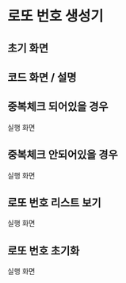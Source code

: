 # 로또 번호 생성기

## 초기 화면

## 코드 화면 / 설명

## 중복체크 되어있을 경우 
실행 화면
## 중복체크 안되어있을 경우
실행 화면

## 로또 번호 리스트 보기
실행 화면
## 로또 번호 초기화
실행 화면
